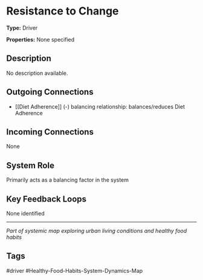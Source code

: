 # Resistance to Change

**Type:** Driver

**Properties:** None specified

## Description
No description available.

## Outgoing Connections
- [[Diet Adherence]] (-) balancing relationship: balances/reduces Diet Adherence

## Incoming Connections
None

## System Role
Primarily acts as a balancing factor in the system

## Key Feedback Loops
None identified

---
*Part of systemic map exploring urban living conditions and healthy food habits*

## Tags
#driver #Healthy-Food-Habits-System-Dynamics-Map
